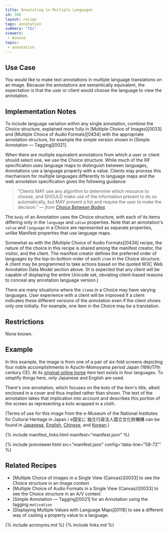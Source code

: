 ```yaml
---
title: Annotating in Multiple Languages
id: 346
layout: recipe
tags: annotation
summary: "tbc"
viewers:
 - Annona
topic: 
 - annotation
---
```


## Use Case

You would like to make text annotations in multiple language translations on an image. Because the annotations are semantically equivalent, the expectation is that the user or client would choose the language to view the annotation.

## Implementation Notes

To include language variation within any single annotation, combine the Choice structure, explained more fully in [Multiple Choice of Images][0033] and [Multiple Choice of Audio Formats][0434] with the appropriate annotation structure, for example the simple version shown in [Simple Annotation — Tagging][0021].

When there are multiple equivalent annotations from which a user or client should select one, we use the Choice structure. While much of the IIIF specification uses language maps to distinguish between languages, Annotations use a language property with a value. Clients may process this mechanisim for multiple languages differently to language maps and the web annotation specification gives the following guidance:

> "Clients MAY use any algorithm to determine which resource to choose, and SHOULD make use of the information present to do so automatically, but MAY present a list and require the user to make the decision." *— from [Choice Between Bodies](https://www.w3.org/TR/annotation-model/#choice-between-bodies)*

The `body` of an Annotation uses the Choice structure, with each of its items differing only in the `language` and `value` properties. Note that an annotation's `value` and `language` in a Choice are represented as separate properties, unlike Manifest properties that use language maps.

Somewhat as with the [Multiple Choice of Audio Formats][0434] recipe, the nature of the choice in this recipe is shared among the manifest creator, the visitor, and the client. The manifest creator defines the preferred order of languages by the top-to-bottom order of each `item` in the Choice structure. A client may be programmed to take actions based on the quoted W3C Web Annotation Data Model section above. (It is expected that any client will be capable of displaying the entire Unicode set, obviating client-based reasons to conceal any annotation language version.)

There are many situations where the `item`s in a Choice may have varying languages. User experience with a client will be improved if a client indicates these different versions of the annotation even if the client shows only one initially. For example, one item in the Choice may be a translation.

## Restrictions

None known.

## Example

In this example, the image is from one of a pair of six-fold screens depicting four noble accomplishments in Azuchi-Momoyama period Japan (16th/17th century CE). At its [original online home](https://emuseum.nich.go.jp/detail?langId=en&webView=&content_base_id=100320&content_part_id=0&content_pict_id=0) item text exists in four languages. To simplify things here, only Japanese and English are used.

There's one annotation, which focuses on the koto of the item's title, albeit enclosed in a cover and thus implied rather than shown. The text of the annotation takes that implication into account and describes this portion of the screen as representing a koto wrapped in a cloth.

(Terms of use for this image from the e-Museum of the National Institutes for Cultural Heritage in Japan / e国宝に 独立行政法人国立文化財機構 can be found in <a href="https://emuseum.nich.go.jp/about?langId=ja">Japanese</a>, <a href="https://emuseum.nich.go.jp/about?langId=en">English</a>, <a href="https://emuseum.nich.go.jp/about?langId=zh">Chinese</a>, and <a href="https://emuseum.nich.go.jp/about?langId=ko">Korean</a>.)

{% include manifest_links.html manifest="manifest.json" %}

{% include jsonviewer.html src="manifest.json" config='data-line="58-72"' %}

## Related Recipes

* [Multiple Choice of Images in a Single View (Canvas)][0033] to see the Choice structure in an image context
* [Multiple Choice of Audio Formats in a Single View (Canvas)][0033] to see the Choice structure in an A/V context
* [Simple Annotation — Tagging][0021] for an Annotation using the tagging `motivation`
* [Displaying Multiple Values with Language Maps][0118] to see a different way of casting a property value to a language.

{% include acronyms.md %}
{% include links.md %}
